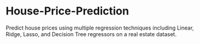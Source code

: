 # House-Price-Prediction
Predict house prices using multiple regression techniques including Linear, Ridge, Lasso, and Decision Tree regressors on a real estate dataset.
